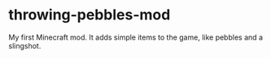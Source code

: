 # throwing-pebbles-mod
My first Minecraft mod. It adds simple items to the game, like pebbles and a slingshot.
